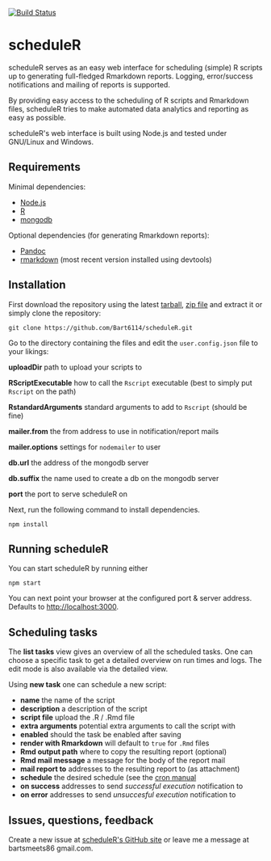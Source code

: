[![Build Status](https://travis-ci.org/Bart6114/scheduleR.svg?branch=master)](https://travis-ci.org/Bart6114/scheduleR)

# scheduleR

scheduleR serves as an easy web interface for scheduling (simple) R scripts up to generating full-fledged Rmarkdown reports. Logging, error/success notifications and mailing of reports is supported.

By providing easy access to the scheduling of R scripts and Rmarkdown files, scheduleR tries to make automated data analytics and reporting as easy as possible.

scheduleR's web interface is built using Node.js and tested under GNU/Linux and Windows.

## Requirements

Minimal dependencies:

- [Node.js](http://nodejs.org/)
- [R](http://www.r-project.org/)
- [mongodb](http://www.mongodb.org/)

Optional dependencies (for generating Rmarkdown reports):

- [Pandoc](http://johnmacfarlane.net/pandoc/)
- [rmarkdown](https://github.com/rstudio/rmarkdown) (most recent version installed using devtools)

## Installation

First download the repository using the latest [tarball](), [zip file]() and extract it or simply clone the repository:

    git clone https://github.com/Bart6114/scheduleR.git

Go to the directory containing the files and edit the ```user.config.json``` file to your likings:

**uploadDir** path to upload your scripts to

**RScriptExecutable** how to call the ```Rscript``` executable (best to simply put ```Rscript``` on the path)

**RstandardArguments** standard arguments to add to ```Rscript``` (should be fine)

**mailer.from** the from address to use in notification/report mails

**mailer.options** settings for ```nodemailer``` to user

**db.url** the address of the mongodb server

**db.suffix** the name used to create a db on the mongodb server

**port** the port to serve scheduleR on

Next, run the following command to install dependencies.

    npm install

## Running scheduleR

You can start scheduleR by running either

    npm start

You can next point your browser at the configured port & server address. Defaults to [http://localhost:3000](http://localhost:3000).

## Scheduling tasks

The **list tasks** view gives an overview of all the scheduled tasks. One can choose a specific task to get a detailed overview on run times and logs. The edit mode is also available via the detailed view.

Using **new task** one can schedule a new script:

- **name** the name of the script
- **description** a description of the script
- **script file** upload the .R / .Rmd file
- **extra arguments** potential extra arguments to call the script with
- **enabled** should the task be enabled after saving
- **render with Rmarkdown** will default to ```true``` for ```.Rmd``` files
- **Rmd output path** where to copy the resulting report (optional)
- **Rmd mail message** a message for the body of the report mail
- **mail report to** addresses to the resulting report to (as attachment)
- **schedule** the desired schedule (see the [cron manual](http://unixhelp.ed.ac.uk/CGI/man-cgi?crontab+5)
- **on success** addresses to send _successful execution_ notification to
- **on error** addresses to send _unsuccesful execution_ notification to

## Issues, questions, feedback

Create a new issue at [scheduleR's GitHub site](https://github.com/Bart6114/scheduleR/issues) or leave me a message at bartsmeets86 <at> gmail.com.
